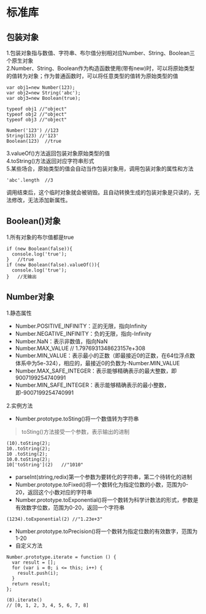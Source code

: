 # 标准库
## 包装对象
1.包装对象指与数值、字符串、布尔值分别相对应Number、String、Boolean三个原生对象   
2.Number、String、Boolean作为构造函数使用(带有new)时，可以将原始类型的值转为对象；作为普通函数时，可以将任意类型的值转为原始类型的值  
```
var obj1=new Number(123);
var obj2=new String('abc');
var obj3=new Boolean(true);

typeof obj1 //"object"
typeof obj2 //"object"
typeof obj3 //"object"

Number('123') //123
String(123) //'123'
Boolean(123)  //true
```
3.valueOf()方法返回包装对象原始类型的值  
4.toString()方法返回对应字符串形式  
5.某些场合，原始类型的值会自动当作包装对象用，调用包装对象的属性和方法
```
'abc'.length  //3
```
调用结束后，这个临时对象就会被销毁。且自动转换生成的包装对象是只读的，无法修改，无法添加新属性。  
## Boolean()对象
1.所有对象的布尔值都是true
```
if (new Boolean(false)){
  console.log('true');
}   //true
if (new Boolean(false).valueOf()){
  console.log('true');
}   //无输出
```
## Number对象
1.静态属性
- Number.POSITIVE_INFINITY：正的无限，指向Infinity  
- Number.NEGATIVE_INFINITY：负的无限，指向-Infinity  
- Number.NaN：表示非数值，指向NaN  
- Number.MAX_VALUE  // 1.7976931348623157e+308  
- Number.MIN_VALUE：表示最小的正数（即最接近0的正数，在64位浮点数体系中为5e-324），相应的，最接近0的负数为-Number.MIN_VALUE  
- Number.MAX_SAFE_INTEGER：表示能够精确表示的最大整数，即9007199254740991  
- Number.MIN_SAFE_INTEGER：表示能够精确表示的最小整数，即-9007199254740991    

2.实例方法
- Number.prototype.toSting()将一个数值转为字符串  
> toSting()方法接受一个参数，表示输出的进制
```
(10).toSting(2);
10..toString(2);
10 .toSting(2);
10.0.toSting(2);  
10['toString'](2)   //"1010"
```
- parseInt(string,redix)第一个参数为要转化的字符串，第二个待转化的进制   
- Number.prototype.toFixed()将一个数转化为指定位数的小数，范围为0-20，返回这个小数对应的字符串  
- Number.prototype.toExponential()将一个数转为科学计数法的形式，参数是有效数字位数，范围为0-20，返回一个字符串
```
(1234).toExponential(2) //"1.23e+3"
```
- Number.prototype.toPrecision()将一个数转为指定位数的有效数字，范围为1-20  
- 自定义方法
```
Number.prototype.iterate = function () {
  var result = [];
  for (var i = 0; i <= this; i++) {
    result.push(i);
  }
  return result;
};

(8).iterate()
// [0, 1, 2, 3, 4, 5, 6, 7, 8]
```
